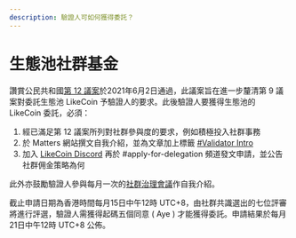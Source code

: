```yaml
---
description: 驗證人可如何獲得委託？
---
```


# 生態池社群基金

讚賞公民共和國[第 12 議案](https://ipfs.io/ipfs/QmNu5dc1WBn8yicTqG42AotvdXpRa7Ay5ytBPHAN5XbPEY/)於2021年6月2日通過，此議案旨在進一步釐清第 9 議案對委託生態池 LikeCoin 予驗證人的要求。此後驗證人要獲得生態池的 LikeCoin 委託，必須：

1. 經已滿足第 12 議案所列對社群參與度的要求，例如積極投入社群事務
2. 於 Matters 網站撰文自我介紹，並為文章加上標籤 [\#Validator Intro](https://matters.news/tags/VGFnOjUzMTkw)
3. 加入 [LikeCoin Discord](https://discord.com/invite/W4DQ6peZZZ) 再於 \#apply-for-delegation 頻道發文申請，並公告社群佣金策略為何

此外亦鼓勵驗證人參與每月一次的[社群治理會議](../community-call.md)作自我介紹。

截止申請日期為香港時間每月15日中午12時 UTC+8，由社群共識選出的七位評審將進行評選，驗證人需獲得起碼五個同意 \( Aye \) 才能獲得委託。申請結果於每月21日中午12時 UTC+8 公佈。

